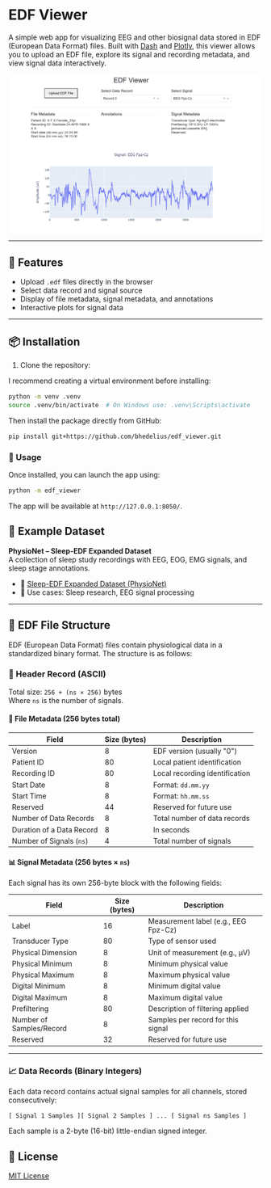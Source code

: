 # EDF Viewer

A simple web app for visualizing EEG and other biosignal data stored in EDF (European Data Format) files. Built with [Dash](https://dash.plotly.com/) and [Plotly](https://plotly.com/python/), this viewer allows you to upload an EDF file, explore its signal and recording metadata, and view signal data interactively.

<p align="center">
  <img src="images/screenshot.png" alt="EDF Viewer Screenshot" width="700">
</p>

---

## 🚀 Features

- Upload `.edf` files directly in the browser
- Select data record and signal source
- Display of file metadata, signal metadata, and annotations
- Interactive plots for signal data

---

## 📦 Installation

1. Clone the repository:

I recommend creating a virtual environment before installing:

```bash
python -m venv .venv
source .venv/bin/activate  # On Windows use: .venv\Scripts\activate
```

Then install the package directly from GitHub:

```bash
pip install git+https://github.com/bhedelius/edf_viewer.git
```

### 🚀 Usage
Once installed, you can launch the app using:

```bash
python -m edf_viewer
```

The app will be available at `http://127.0.0.1:8050/`.

## 🧪 Example Dataset

**PhysioNet – Sleep-EDF Expanded Dataset**  
A collection of sleep study recordings with EEG, EOG, EMG signals, and sleep stage annotations.

- 🔗 [Sleep-EDF Expanded Dataset (PhysioNet)](https://physionet.org/content/sleep-edfx/1.0.0/)
- 🧠 Use cases: Sleep research, EEG signal processing

---

## 📄 EDF File Structure

EDF (European Data Format) files contain physiological data in a standardized binary format. The structure is as follows:

### 🧾 Header Record (ASCII)
Total size: `256 + (ns × 256)` bytes  
Where `ns` is the number of signals.

#### 📁 File Metadata (256 bytes total)
| Field                       | Size (bytes) | Description                          |
|-----------------------------|--------------|--------------------------------------|
| Version                     | 8            | EDF version (usually "0")            |
| Patient ID                  | 80           | Local patient identification         |
| Recording ID                | 80           | Local recording identification       |
| Start Date                  | 8            | Format: `dd.mm.yy`                   |
| Start Time                  | 8            | Format: `hh.mm.ss`                   |
| Reserved                    | 44           | Reserved for future use              |
| Number of Data Records      | 8            | Total number of data records         |
| Duration of a Data Record   | 8            | In seconds                           |
| Number of Signals (`ns`)    | 4            | Total number of signals              |

#### 📊 Signal Metadata (256 bytes × `ns`)
Each signal has its own 256-byte block with the following fields:

| Field                       | Size (bytes) | Description                          |
|-----------------------------|--------------|--------------------------------------|
| Label                       | 16           | Measurement label (e.g., EEG Fpz-Cz) |
| Transducer Type             | 80           | Type of sensor used                  |
| Physical Dimension          | 8            | Unit of measurement (e.g., µV)       |
| Physical Minimum            | 8            | Minimum physical value               |
| Physical Maximum            | 8            | Maximum physical value               |
| Digital Minimum             | 8            | Minimum digital value                |
| Digital Maximum             | 8            | Maximum digital value                |
| Prefiltering                | 80           | Description of filtering applied     |
| Number of Samples/Record    | 8            | Samples per record for this signal   |
| Reserved                    | 32           | Reserved for future use              |

---

### 📈 Data Records (Binary Integers)
Each data record contains actual signal samples for all channels, stored consecutively:

```
[ Signal 1 Samples ][ Signal 2 Samples ] ... [ Signal ns Samples ]
```

Each sample is a 2-byte (16-bit) little-endian signed integer.

## 📄 License

[MIT License](LICENSE)
